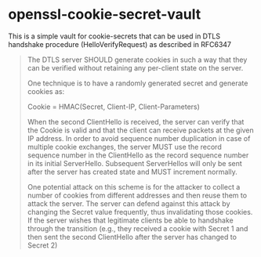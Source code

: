 # openssl-cookie-secret-vault
This is a simple vault for cookie-secrets that can be used in DTLS handshake procedure (HelloVerifyRequest) as described in RFC6347

>The DTLS server SHOULD generate cookies in such a way that they can
>be verified without retaining any per-client state on the server.
>
>One technique is to have a randomly generated secret and generate
>cookies as:
>
>Cookie = HMAC(Secret, Client-IP, Client-Parameters)
>
>When the second ClientHello is received, the server can verify that
>the Cookie is valid and that the client can receive packets at the
>given IP address.  In order to avoid sequence number duplication in
>case of multiple cookie exchanges, the server MUST use the record
>sequence number in the ClientHello as the record sequence number in
>its initial ServerHello.  Subsequent ServerHellos will only be sent
>after the server has created state and MUST increment normally.
>
>One potential attack on this scheme is for the attacker to collect a
>number of cookies from different addresses and then reuse them to
>attack the server.  The server can defend against this attack by
>changing the Secret value frequently, thus invalidating those
>cookies.  If the server wishes that legitimate clients be able to
>handshake through the transition (e.g., they received a cookie with
>Secret 1 and then sent the second ClientHello after the server has
>changed to Secret 2)
